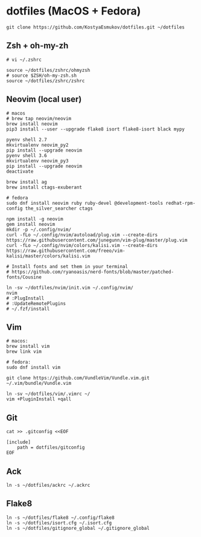 # dotfiles (MacOS + Fedora)

    git clone https://github.com/KostyaEsmukov/dotfiles.git ~/dotfiles

## Zsh + oh-my-zh

    # vi ~/.zshrc

    source ~/dotfiles/zshrc/ohmyzsh
    # source $ZSH/oh-my-zsh.sh
    source ~/dotfiles/zshrc/zshrc

## Neovim (local user)

    # macos
    # brew tap neovim/neovim
    brew install neovim
    pip3 install --user --upgrade flake8 isort flake8-isort black mypy

    pyenv shell 2.7
    mkvirtualenv neovim_py2
    pip install --upgrade neovim
    pyenv shell 3.6
    mkvirtualenv neovim_py3
    pip install --upgrade neovim
    deactivate

    brew install ag
    brew install ctags-exuberant

    # fedora
    sudo dnf install neovim ruby ruby-devel @development-tools redhat-rpm-config the_silver_searcher ctags

    npm install -g neovim
    gem install neovim
    mkdir -p ~/.config/nvim/
    curl -fLo ~/.config/nvim/autoload/plug.vim --create-dirs https://raw.githubusercontent.com/junegunn/vim-plug/master/plug.vim
    curl -fLo ~/.config/nvim/colors/kalisi.vim --create-dirs https://raw.githubusercontent.com/freeo/vim-kalisi/master/colors/kalisi.vim

    # Install fonts and set them in your terminal
    # https://github.com/ryanoasis/nerd-fonts/blob/master/patched-fonts/Cousine

    ln -sv ~/dotfiles/nvim/init.vim ~/.config/nvim/
    nvim
    # :PlugInstall
    # :UpdateRemotePlugins
    # ~/.fzf/install

## Vim

    # macos:
    brew install vim
    brew link vim

    # fedora:
    sudo dnf install vim

    git clone https://github.com/VundleVim/Vundle.vim.git ~/.vim/bundle/Vundle.vim

    ln -sv ~/dotfiles/vim/.vimrc ~/
    vim +PluginInstall +qall

## Git

    cat >> .gitconfig <<EOF

    [include]
    	path = dotfiles/gitconfig
    EOF

## Ack

    ln -s ~/dotfiles/ackrc ~/.ackrc

## Flake8

    ln -s ~/dotfiles/flake8 ~/.config/flake8
    ln -s ~/dotfiles/isort.cfg ~/.isort.cfg
    ln -s ~/dotfiles/gitignore_global ~/.gitignore_global

